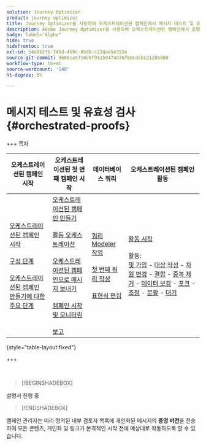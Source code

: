 ```yaml
---
solution: Journey Optimizer
product: journey optimizer
title: Journey Optimizer을 사용하여 오케스트레이션된 캠페인에서 메시지 테스트 및 유효성 검사
description: Adobe Journey Optimizer을 사용하여 오케스트레이션된 캠페인에서 증명을 보내고, 콘텐츠 및 개인화를 확인하는 방법을 알아봅니다
badge: label="Alpha"
hide: true
hidefromtoc: true
exl-id: 54d8b2fb-745d-459c-85d6-c224aa5e352e
source-git-commit: 9606ca5710e6f91159474d76f68cdcbc2128b000
workflow-type: tm+mt
source-wordcount: '148'
ht-degree: 6%

---
```


# 메시지 테스트 및 유효성 검사 {#orchestrated-proofs}

+++ 목차

| 오케스트레이션된 캠페인 시작 | 오케스트레이션된 첫 번째 캠페인 시작 | 데이터베이스 쿼리 | 오케스트레이션된 캠페인 활동 |
|---|---|---|---|
| [오케스트레이션된 캠페인 시작](gs-orchestrated-campaigns.md)<br/><br/>[구성 단계](configuration-steps.md)<br/><br/>[오케스트레이션된 캠페인 만들기에 대한 주요 단계](gs-campaign-creation.md) | [오케스트레이션된 캠페인 만들기](create-orchestrated-campaign.md)<br/><br/>[활동 오케스트레이션](orchestrate-activities.md)<br/><br/>[오케스트레이션된 캠페인으로 메시지 보내기](send-messages.md)<br/><br/>[캠페인 시작 및 모니터링](start-monitor-campaigns.md)<br/><br/>[보고](reporting-campaigns.md) | [쿼리 Modeler 작업](orchestrated-query-modeler.md)<br/><br/>[첫 번째 쿼리 작성](build-query.md)<br/><br/>[표현식 편집](edit-expressions.md) | [활동 시작](activities/about-activities.md)<br/><br/>활동:<br/>[및 가입](activities/and-join.md) - [대상 작성](activities/build-audience.md) - [차원 변경](activities/change-dimension.md) - [결합](activities/combine.md) - [중복 제거](activities/deduplication.md) - [데이터 보강](activities/enrichment.md) - [포크](activities/fork.md) - [조정](activities/reconciliation.md) - [분할](activities/split.md) - [대기](activities/wait.md) |

{style="table-layout:fixed"}

+++

<br/>

>[!BEGINSHADEBOX]

설명서 진행 중

>[!ENDSHADEBOX]

캠페인 관리자는 미리 정의된 내부 검토자 목록에 개인화된 메시지의 **증명 버전**&#x200B;을 전송하여 모든 콘텐츠, 개인화 및 링크가 본격적인 시작 전에 예상대로 작동하도록 할 수 있습니다.
